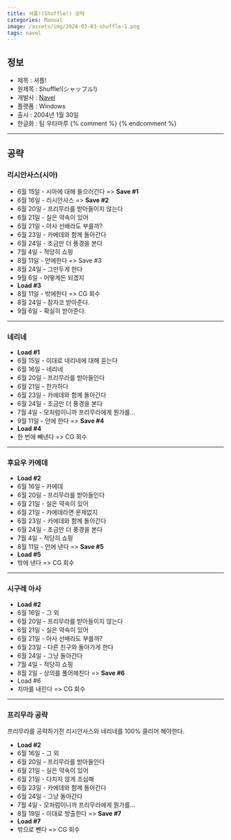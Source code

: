 ```yaml
---
title: 셔플!(Shuffle!) 공략
categories: Manual
image: /assets/img/2024-03-03-shuffle-1.png
tags: navel
---
```


## 정보

* 제목 : 셔플!
* 원제목 : Shuffle!(シャッフル!)
* 개발사 : [Navel](/tags/navel)
* 플랫폼 : Windows
* 출시 : 2004년 1월 30일
* 한글화 : 팀 우타마루
{% comment %}
{% endcomment %}

---

## 공략

### 리시안사스(시아)

* 6월 15일 - 시아에 대해 들으러간다 => **Save #1**
* 6월 16일 - 리시안사스 => **Save #2**
* 6월 20일 - 프리무라를 받아들이지 않는다
* 6월 21일 - 실은 약속이 있어
* 6월 21일 - 아사 선배라도 부를까?
* 6월 23일 - 카에데와 함께 돌아간다
* 6월 24일 - 조금만 더 풍경을 본다
* 7월 4일 - 적당히 쇼핑
* 8월 11일 - 안에한다 => Save #3
* 8월 24일 - 그만두게 한다
* 9월 6일 - 어떻게든 되겠지
* **Load #3**
* 8월 11일 - 밖에한다 => CG 회수
* 8월 24일 - 잠자코 받아준다.
* 9월 6일 - 확실히 받아준다.

---

### 네리네

* **Load #1**
* 6월 15일 - 이대로 네리네에 대해 듣는다
* 6월 16일 - 네리네
* 6월 20일 - 프리무라를 받아들인다
* 6월 21일 - 한가하다
* 6월 23일 - 카에데와 함께 돌아간다
* 6월 24일 - 조금만 더 풍경을 본다
* 7월 4일 - 모처럼이니까 프리무라에게 뭔가를...
* 9월 11일 - 안에 한다 => **Save #4**
* **Load #4**
* 한 번에 빼낸다 => CG 회수

---

### 후요우 카에데

* **Load #2**
* 6월 16일 - 카에데
* 6월 20일 - 프리무라를 받아들인다
* 6월 21일 - 실은 약속이 있어
* 6월 21일 - 카에데라면 문제없지
* 6월 23일 - 카에데와 함께 돌아간다
* 6월 24일 - 조금만 더 풍경을 본다
* 7월 4일 - 적당히 쇼핑
* 8월 11일 - 안에 낸다 => **Save #5**
* **Load #5**
* 밖에 낸다 => CG 회수

---

### 시구레 아사

* **Load #2**
* 6월 16일 - 그 외
* 6월 20일 - 프리무라를 받아들이지 않는다
* 6월 21일 - 실은 약속이 있어
* 6월 21일 - 아사 선배라도 부를까?
* 6월 23일 - 다른 친구와 돌아가게 한다
* 6월 24일 - 그냥 돌아간다
* 7월 4일 - 적당히 쇼핑
* 8월 2일 - 상의를 풀어헤친다 => **Save #6**
* Load #6
* 치마를 내린다 => CG 회수

---

### 프리무라 공략

프리무라를 공략하기전 리시안사스와 네리네를 100% 클리어 해야한다.  

* **Load #2**
* 6월 16일 - 그 외
* 6월 20일 - 프리무라를 받아들인다
* 6월 21일 - 실은 약속이 있어
* 6월 21일 - 다치지 않게 조심해
* 6월 23일 - 카에데와 함께 돌아간다
* 6월 24일 - 그냥 돌아간다
* 7월 4일 - 모처럼이니까 프리무라에게 뭔가를...
* 8월 19일 - 이대로 방출한다 => **Save #7**
* **Load #7**
* 밖으로 뺀다 => CG 회수

